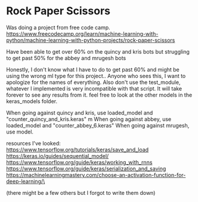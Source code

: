 # Rock Paper Scissors

Was doing a project from free code camp. https://www.freecodecamp.org/learn/machine-learning-with-python/machine-learning-with-python-projects/rock-paper-scissors

Have been able to get over 60% on the quincy and kris bots but struggling to get past 50% for the abbey and mrugesh bots

Honestly, I don't know what I have to do to get past 60% and might be using the wrong ml type for this project.. Anyone who sees this, I want to apologize for the names of everything.
Also don't use the test_module, whatever I implemented is very incompatible with that script. It will take forever to see any results from it. feel free to look at the other models in the keras_models folder.


When going against quincy and kris, use loaded_model and "counter_quincy_and_kris.keras" m
When going against abbey, use loaded_model and "counter_abbey_6.keras"
When going against mrugesh, use model.






resources I've looked:
https://www.tensorflow.org/tutorials/keras/save_and_load
https://keras.io/guides/sequential_model/
https://www.tensorflow.org/guide/keras/working_with_rnns
https://www.tensorflow.org/guide/keras/serialization_and_saving
https://machinelearningmastery.com/choose-an-activation-function-for-deep-learning/\

(there might be a few others but I forgot to write them down)